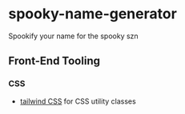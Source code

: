 # spooky-name-generator

Spookify your name for the spooky szn

## Front-End Tooling

### CSS

- [tailwind CSS](https://tailwindcss.com/) for CSS utility classes
